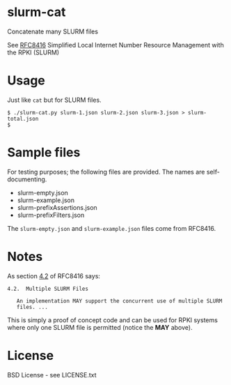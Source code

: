 # slurm-cat
Concatenate many SLURM files

See [RFC8416](https://tools.ietf.org/html/rfc8416) Simplified Local Internet Number Resource Management with the RPKI (SLURM)

# Usage
Just like `cat` but for SLURM files.
```
$ ./slurm-cat.py slurm-1.json slurm-2.json slurm-3.json > slurm-total.json
$
```

# Sample files

For testing purposes; the following files are provided. The names are self-documenting.

* slurm-empty.json
* slurm-example.json
* slurm-prefixAssertions.json
* slurm-prefixFilters.json

The `slurm-empty.json` and `slurm-example.json` files come from RFC8416.

# Notes
As section [4.2](https://tools.ietf.org/html/rfc8416#section-4.2) of RFC8416 says:
```
4.2.  Multiple SLURM Files

   An implementation MAY support the concurrent use of multiple SLURM
   files. ...
```
This is simply a proof of concept code and can be used for RPKI systems where only one SLURM file is permitted (notice the **MAY** above).

# License

BSD License - see LICENSE.txt

